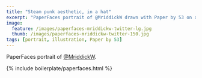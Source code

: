 ```yaml
---
title: "Steam punk aesthetic, in a hat"
excerpt: "PaperFaces portrait of @MriddickW drawn with Paper by 53 on an iPad."
image: 
  feature: /images/paperfaces-mriddickw-twitter-lg.jpg
  thumb: /images/paperfaces-mriddickw-twitter-150.jpg
tags: [portrait, illustration, Paper by 53]
---
```


PaperFaces portrait of [@MriddickW](http://twitter.com/MriddickW).

{% include boilerplate/paperfaces.html %}